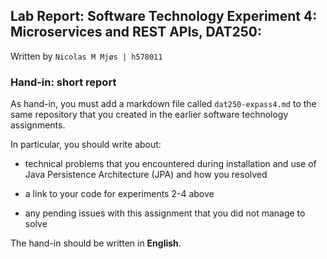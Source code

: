 ## Lab Report: Software Technology Experiment 4: Microservices and REST APIs, DAT250:

Written by `Nicolas M Mjøs | h578011`

### Hand-in: short report

As hand-in, you must add a markdown file called `dat250-expass4.md` to the same repository that you created in the earlier software technology assignments.

In particular, you should write about:

- technical problems that you encountered during installation and use of Java Persistence Architecture (JPA) and how you resolved

- a link to your code for experiments 2-4 above

- any pending issues with this assignment that you did not manage to solve

The hand-in should be written in **English**.
